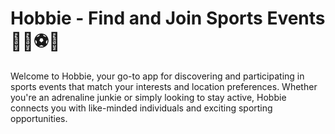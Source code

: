# Hobbie - Find and Join Sports Events 🏃‍♂️⚽🎾

Welcome to Hobbie, your go-to app for discovering and participating in sports events that match your interests and location preferences. Whether you're an adrenaline junkie or simply looking to stay active, Hobbie connects you with like-minded individuals and exciting sporting opportunities.
